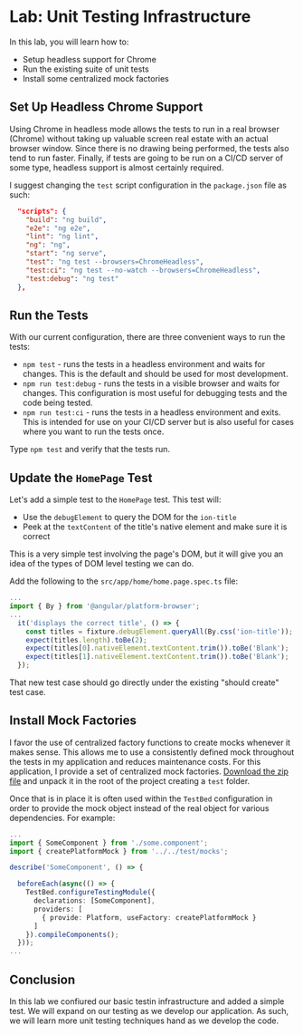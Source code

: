 # Lab: Unit Testing Infrastructure

In this lab, you will learn how to:

- Setup headless support for Chrome
- Run the existing suite of unit tests
- Install some centralized mock factories

## Set Up Headless Chrome Support

Using Chrome in headless mode allows the tests to run in a real browser (Chrome) without taking up valuable screen real estate with an actual browser window. Since there is no drawing being performed, the tests also tend to run faster. Finally, if tests are going to be run on a CI/CD server of some type, headless support is almost certainly required.

I suggest changing the `test` script configuration in the `package.json` file as such:

```JSON
  "scripts": {
    "build": "ng build",
    "e2e": "ng e2e",
    "lint": "ng lint",
    "ng": "ng",
    "start": "ng serve",
    "test": "ng test --browsers=ChromeHeadless",
    "test:ci": "ng test --no-watch --browsers=ChromeHeadless",
    "test:debug": "ng test"
  },
```

## Run the Tests

With our current configuration, there are three convenient ways to run the tests:

- `npm test` - runs the tests in a headless environment and waits for changes. This is the default and should be used for most development.
- `npm run test:debug` - runs the tests in a visible browser and waits for changes. This configuration is most useful for debugging tests and the code being tested.
- `npm run test:ci` - runs the tests in a headless environment and exits. This is intended for use on your CI/CD server but is also useful for cases where you want to run the tests once.

Type `npm test` and verify that the tests run.

## Update the `HomePage` Test

Let's add a simple test to the `HomePage` test. This test will:

- Use the `debugElement` to query the DOM for the `ion-title`
- Peek at the `textContent` of the title's native element and make sure it is correct

This is a very simple test involving the page's DOM, but it will give you an idea of the types of DOM level testing we can do.

Add the following to the `src/app/home/home.page.spec.ts` file:

```TypeScript
...
import { By } from '@angular/platform-browser';
...
  it('displays the correct title', () => {
    const titles = fixture.debugElement.queryAll(By.css('ion-title'));
    expect(titles.length).toBe(2);
    expect(titles[0].nativeElement.textContent.trim()).toBe('Blank');
    expect(titles[1].nativeElement.textContent.trim()).toBe('Blank');
  });
```

That new test case should go directly under the existing "should create" test case.

## Install Mock Factories

I favor the use of centralized factory functions to create mocks whenever it makes sense. This allows me to use a consistently defined mock throughout the tests in my application and reduces maintenance costs. For this application, I provide a set of centralized mock factories. <a download href="/assets/packages/ionic-angular/test.zip">Download the zip file</a> and unpack it in the root of the project creating a `test` folder.

Once that is in place it is often used within the `TestBed` configuration in order to provide the mock object instead of the real object for various dependencies. For example:

```TypeScript
...
import { SomeComponent } from './some.component';
import { createPlatformMock } from '../../test/mocks';

describe('SomeComponent', () => {

  beforeEach(async(() => {
    TestBed.configureTestingModule({
      declarations: [SomeComponent],
      providers: [
        { provide: Platform, useFactory: createPlatformMock }
      ]
    }).compileComponents();
  }));
...
```

## Conclusion

In this lab we confiured our basic testin infrastructure and added a simple test. We will expand on our testing as we develop our application. As such, we will learn more unit testing techniques hand as we develop the code.
